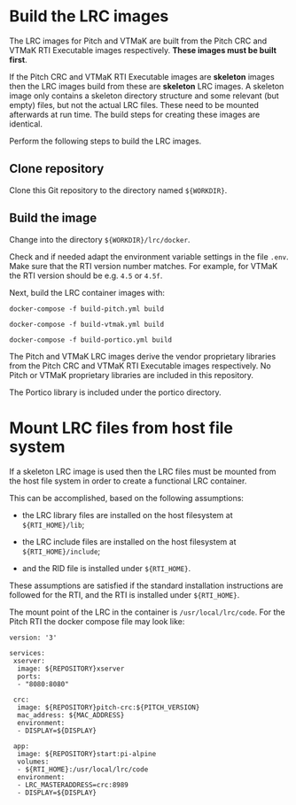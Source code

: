 # Build the LRC images

The LRC images for Pitch and VTMaK are built from the Pitch CRC and VTMaK RTI Executable images respectively. **These images must be built first**.

If the Pitch CRC and VTMaK RTI Executable images are **skeleton** images then the LRC images build from these are **skeleton** LRC images. A skeleton image only contains a skeleton directory structure and some relevant (but empty) files, but not the actual LRC files. These need to be mounted afterwards at run time. The build steps for creating these images are identical.

Perform the following steps to build the LRC images.

## Clone repository

Clone this Git repository to the directory named `${WORKDIR}`.

## Build the image

Change into the directory `${WORKDIR}/lrc/docker`.

Check and if needed adapt the environment variable settings in the file `.env`. Make sure that the RTI version number matches. For example, for VTMaK the RTI version should be e.g. `4.5` or `4.5f`.

Next, build the LRC container images with:

````
docker-compose -f build-pitch.yml build

docker-compose -f build-vtmak.yml build

docker-compose -f build-portico.yml build
````

The Pitch and VTMaK LRC images derive the vendor proprietary libraries from the Pitch CRC and VTMaK RTI Executable images respectively. No Pitch or VTMaK proprietary libraries are included in this repository.

The Portico library is included under the portico directory.

# Mount LRC files from host file system

If a skeleton LRC image is used then the  LRC files must be mounted from the host file system in order to create a functional LRC container.

This can be accomplished, based on the following assumptions:

- the LRC library files are installed on the host filesystem at `${RTI_HOME}/lib`;

- the LRC include files are installed on the host filesystem at `${RTI_HOME}/include`;

- and the RID file is installed under `${RTI_HOME}`.

These assumptions are satisfied if the standard installation instructions are followed for the RTI, and the RTI is installed under `${RTI_HOME}`.

The mount point of the LRC in the container is `/usr/local/lrc/code`. For the Pitch RTI the docker compose file may look like:

`````
version: '3'

services:
 xserver:
  image: ${REPOSITORY}xserver
  ports:
  - "8080:8080"
  
 crc:
  image: ${REPOSITORY}pitch-crc:${PITCH_VERSION}
  mac_address: ${MAC_ADDRESS}
  environment:
  - DISPLAY=${DISPLAY}

 app:
  image: ${REPOSITORY}start:pi-alpine
  volumes:
  - ${RTI_HOME}:/usr/local/lrc/code
  environment:
  - LRC_MASTERADDRESS=crc:8989
  - DISPLAY=${DISPLAY}
`````

